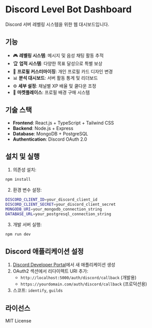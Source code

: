 # Discord Level Bot Dashboard

Discord 서버 레벨링 시스템을 위한 웹 대시보드입니다.

## 기능

- 🎮 **레벨링 시스템**: 메시지 및 음성 채팅 활동 추적
- 🏆 **업적 시스템**: 다양한 목표 달성으로 특별 보상
- 🎨 **프로필 커스터마이징**: 개인 프로필 카드 디자인 변경
- 📊 **분석 대시보드**: 서버 활동 통계 및 리더보드
- ⚙️ **세부 설정**: 채널별 XP 배율 및 쿨다운 조정
- 🛒 **마켓플레이스**: 프로필 배경 구매 시스템

## 기술 스택

- **Frontend**: React.js + TypeScript + Tailwind CSS
- **Backend**: Node.js + Express
- **Database**: MongoDB + PostgreSQL
- **Authentication**: Discord OAuth 2.0

## 설치 및 실행

1. 의존성 설치:
```bash
npm install
```

2. 환경 변수 설정:
```bash
DISCORD_CLIENT_ID=your_discord_client_id
DISCORD_CLIENT_SECRET=your_discord_client_secret
MONGODB_URI=your_mongodb_connection_string
DATABASE_URL=your_postgresql_connection_string
```

3. 개발 서버 실행:
```bash
npm run dev
```

## Discord 애플리케이션 설정

1. [Discord Developer Portal](https://discord.com/developers/applications)에서 새 애플리케이션 생성
2. OAuth2 섹션에서 리다이렉트 URI 추가:
   - `http://localhost:5000/auth/discord/callback` (개발용)
   - `https://yourdomain.com/auth/discord/callback` (프로덕션용)
3. 스코프: `identify`, `guilds`

## 라이선스

MIT License